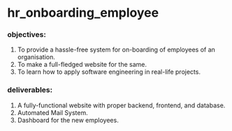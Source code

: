 # hr_onboarding_employee
### objectives:
1. To provide a hassle-free system for on-boarding of employees of an organisation.
2. To make a full-fledged website for the same.
3. To learn how to apply software engineering in real-life projects.
### deliverables:
1. A fully-functional website with proper backend, frontend, and database.
2. Automated Mail System.
3. Dashboard for the new employees.
